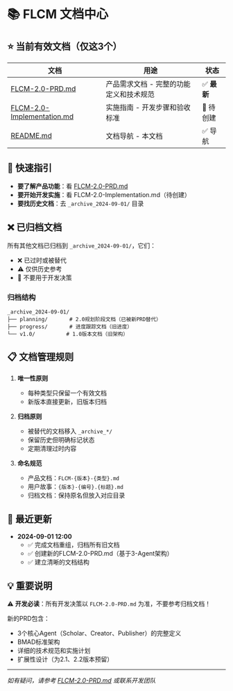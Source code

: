 # 📚 FLCM 文档中心

## ⭐ 当前有效文档（仅这3个）

| 文档 | 用途 | 状态 |
|------|------|------|
| [FLCM-2.0-PRD.md](./FLCM-2.0-PRD.md) | 产品需求文档 - 完整的功能定义和技术规范 | ✅ **最新** |
| [FLCM-2.0-Implementation.md](./FLCM-2.0-Implementation.md) | 实施指南 - 开发步骤和验收标准 | 📝 待创建 |
| [README.md](./README.md) | 文档导航 - 本文档 | ✅ 导航 |

## 🎯 快速指引

- **要了解产品功能**：看 [FLCM-2.0-PRD.md](./FLCM-2.0-PRD.md)
- **要开始开发实施**：看 FLCM-2.0-Implementation.md（待创建）
- **要找历史文档**：去 `_archive_2024-09-01/` 目录

## ❌ 已归档文档

所有其他文档已归档到 `_archive_2024-09-01/`，它们：
- ❌ 已过时或被替代
- ⚠️ 仅供历史参考
- 🚫 不要用于开发决策

### 归档结构
```
_archive_2024-09-01/
├── planning/       # 2.0规划阶段文档（已被新PRD替代）
├── progress/       # 进度跟踪文档（旧进度）
└── v1.0/          # 1.0版本文档（旧架构）
```

## 📋 文档管理规则

1. **唯一性原则**
   - 每种类型只保留一个有效文档
   - 新版本直接更新，旧版本归档

2. **归档原则**
   - 被替代的文档移入 `_archive_*/`
   - 保留历史但明确标记状态
   - 定期清理过时内容

3. **命名规范**
   - 产品文档：`FLCM-{版本}-{类型}.md`
   - 用户故事：`{版本}-{编号}.{标题}.md`
   - 归档文档：保持原名但放入对应目录

## 🔄 最近更新

- **2024-09-01 12:00** 
  - ✅ 完成文档重组，归档所有旧文档
  - ✅ 创建新的FLCM-2.0-PRD.md（基于3-Agent架构）
  - ✅ 建立清晰的文档结构

## 💡 重要说明

⚠️ **开发必读**：所有开发决策以 `FLCM-2.0-PRD.md` 为准，不要参考归档文档！

新的PRD包含：
- 3个核心Agent（Scholar、Creator、Publisher）的完整定义
- BMAD标准架构
- 详细的技术规范和实施计划
- 扩展性设计（为2.1、2.2版本预留）

---
*如有疑问，请参考 [FLCM-2.0-PRD.md](./FLCM-2.0-PRD.md) 或联系开发团队*